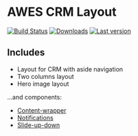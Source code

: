 # AWES CRM Layout

[![Build Status](https://www.awc.wtf/packages/awes-layout-crm/status.svg)](https://www.awes.io/) 
[![Downloads](https://www.awc.wtf/packages/awes-layout-crm/downloads.svg)](https://www.awes.io/) 
[![Last version](https://www.awc.wtf/packages/awes-layout-crm/version.svg)](https://www.awes.io/)

## Includes

- Layout for CRM with aside navigation
- Two columns layout
- Hero image layout

...and components:

- [Content-wrapper]('docs/content-wrapper')
- [Notifications]('docs/notifications')
- [Slide-up-down]('docs/slide-up-down')
